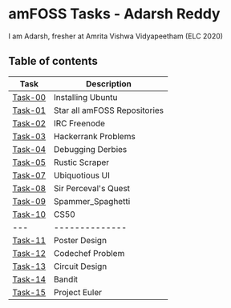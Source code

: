 # amFOSS Tasks - Adarsh Reddy
I am Adarsh, fresher at Amrita Vishwa Vidyapeetham (ELC 2020)

## Table of contents

| Task  | Description                |
|-------|----------------------------|
|[Task-00](https://github.com/adarshreddy-g/amFOSS_tasks/tree/master/Task-00)|Installing Ubuntu           |
|[Task-01](https://github.com/adarshreddy-g/amFOSS_tasks/tree/master/Task-01)|Star all amFOSS Repositories|
|[Task-02](https://github.com/adarshreddy-g/amFOSS_tasks/tree/master/Task-02)|IRC Freenode                |
|[Task-03](https://github.com/adarshreddy-g/amFOSS_tasks/tree/master/Task-03)|Hackerrank Problems         |
|[Task-04](https://github.com/adarshreddy-g/amFOSS_tasks/tree/master/Task-04)|Debugging Derbies           |
|[Task-05](https://github.com/adarshreddy-g/amfoss-tasks/tree/master/Task-05)|Rustic Scraper              |
|[Task-07](https://github.com/adarshreddy-g/amFOSS_tasks/tree/master/Task-07)|Ubiquotious UI              |
|[Task-08](https://github.com/adarshreddy-g/amFOSS_tasks/tree/master/Task-08)|Sir Perceval's Quest        |
|[Task-09](https://github.com/adarshreddy-g/amFOSS_tasks/tree/master/Task-09)|Spammer_Spaghetti           |
|[Task-10](https://github.com/adarshreddy-g/amFOSS_tasks/tree/master/Task-10)|CS50                        |
|  ---  | -------------- |
|[Task-11](https://github.com/adarshreddy-g/amFOSS_tasks/tree/master/Task-11)| Poster Design              |        
|[Task-12](https://github.com/adarshreddy-g/amFOSS_tasks/tree/master/Task-12)| Codechef Problem           |
|[Task-13](https://github.com/adarshreddy-g/amFOSS_tasks/tree/master/Task-13)| Circuit Design             |
|[Task-14](https://github.com/adarshreddy-g/amFOSS_tasks/tree/master/Task-14)| Bandit                     |
|[Task-15](https://github.com/adarshreddy-g/amFOSS_tasks/tree/master/Task-15)| Project Euler              |
